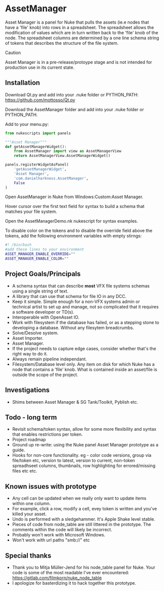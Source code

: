# AssetManager
Asset Manager is a panel for Nuke that pulls the assets (ie.e nodes that have a 'file' knob) into rows in a spreadsheet. The spreadsheet allows the modification of values which are in turn written back to the 'file' knob of the node. The spreadsheet columns are determined by a one line schema string of tokens that describes the structure of the file system.
> [!CAUTION]
> Asset Manager is in a pre-release/protoype stage and is not intended for production use in its current state.

## Installation

Download Qt.py and add into your .nuke folder or PYTHON_PATH:
https://github.com/mottosso/Qt.py

Download the AssetManager folder and add into your .nuke folder or PYTHON_PATH.

Add to your menu.py:

```python
from nukescripts import panels

"""Asset Manager"""
def getAssetManagerWidget():
    from AssetManager import view as AssetManagerView
    return AssetManagerView.AssetManagerWidget()

panels.registerWidgetAsPanel(
    'getAssetManagerWidget',
    'Asset Manager',
    'com.danielharkness.AssetManager',
    False
)
```
Open AssetManager in Nuke from Windows:Custom:Asset Manager.

Hover cursor over the first text field for syntax to build a schema that matches your file system.

Open the AssetManagerDemo.nk nukescript for syntax examples.

To disable color on the tokens and to disable the override field above the tokens, add the following environment variables with empty stirngs:
```bash
#! /bin/bash
#add these lines to your environment
ASSET_MANAGER_ENABLE_OVERRIDE=""
ASSET_MANAGER_ENABLE_COLOR=""
```

## Project Goals/Principals
- A schema syntax that can describe __**most**__ VFX file systems schemas using a single string of text.
- A library that can use that schema for file IO in any DCC.
- Keep it simple. Simple enough for a non-VFX systems admin or technical artist to set up and manage, not so complicated that it requires a software developer or TD(s).
- Interoperable with OpenAsset IO.
- Work with filesystem if the database has failed, or as a stepping stone to developing a database. Without any filesytem breadcrumbs.
- Solve/Desolve system.
- Asset Importer.
- Asset Manager.
- If the project needs to capture edge cases, consider whether that's the right way to do it.
- Always remain pipeline independant.
- Filesystem/Database level only. Any item on disk for which Nuke has a node that contains a 'file' knob. What is contained inside an asset/file is outside the scope of the project.

## Investigations

- Shims between Asset Manager & SG Tank/Toolkit, Pyblish etc.

## Todo - long term
- Revisit schema/token syntax, allow for some more flexibility and syntax that enables restrictions per token.
- Project roadmap
- Ground up re-write: using the Nuke panel Asset Manager prototype as a guide.
- Hooks for non-core functionality. eg - color code versions, group via file/token etc, version to latest, version to current, non-token spreadhseet columns, thumbnails, row highlighting for errored/missing files etc etc.

## Known issues with prototype
- Any cell can be updated when we really only want to update items within one column.
- For example, click a row, modify a cell, evey token is written and you've killed your asset.
- Undo is performed with a sledgehammer. It's Apple Shake level stable.
- Pieces of code from node_table are still littered in the prototype. The comments within the code will likely be incorrect.
- Probably won't work with Microsoft Windows.
- Won't work with url paths "smb://" etc 

## Special thanks
- Thank you to Mitja Müller-Jend for his node_table panel for Nuke. Your code is some of the most readable I've ever encountered: https://gitlab.com/filmkorn/nuke_node_table
- I apologize for basterdizing it to hack together this prototype.
